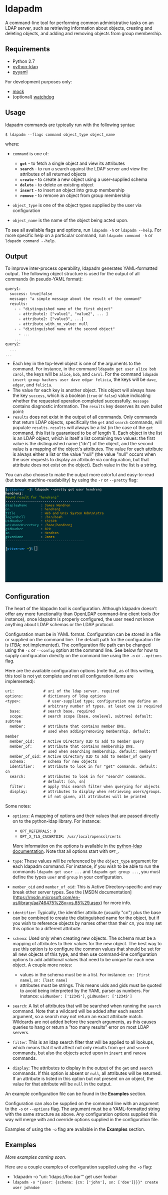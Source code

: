 # ldapadm

A command-line tool for performing common administrative tasks on an
LDAP server, such as retrieving information about objects, creating and
deleting objects, and adding and removing objects from group membership.

## Requirements

* Python 2.7
* [python-ldap](http://www.python-ldap.org/)
* [pyyaml](http://pyyaml.org/)

For development purposes only:

* [mock](http://mock.readthedocs.org/en/latest/)
* (optional) [watchdog](http://pythonhosted.org/watchdog/)

## Usage

ldapadm commands are typically run with the following syntax:

    $ ldapadm --flags command object_type object_name

where:

* `command` is one of:

  * **`get`** - to fetch a single object and view its attributes
  * **`search`** - to run a search against the LDAP server and view the
    attributes of all returned objects
  * **`create`** - to create a new object using a user-supplied schema
  * **`delete`** - to delete an existing object
  * **`insert`** - to insert an object into group membership
  * **`remove`** - to remove an object from group membership

* `object_type` is one of the object types supplied by the user via
  configuration
* `object_name` is the name of the object being acted upon.

To see all available flags and options, run `ldapadm -h` or `ldapadm
--help`.  For more specific help on a particular command, run `ldapadm
command -h` or `ldapadm command --help`.

## Output

To improve inter-process operability, ldapadm generates YAML-formatted
output.  The following object structure is used for the output of all
commands (in pseudo-YAML format):

    query1:
      success: true|false
      message: "a simple message about the result of the command"
      results:
        - - "distinguished name of the first object"
          - attribute1: ["value1", "value2", ... ]
          - attribute2: ["value3", ...]
          - attribute_with_no_value: null
        - - "distinguished name of the second object"
          - ...
        ...
    query2:
      ...
    ...

* Each key in the top-level object is one of the arguments to the command.
  For instance, in the command `ldapadm get user alice bob carol`, the
  keys will be `alice`, `bob`, and `carol`.  For the command `ldapadm
  insert group hackers user dave edgar felicia`, the keys will be `dave`,
  `edgar`, and `felicia`.
* The value for each key is another object.  This object will always
  have the key `success`, which is a boolean (`true` or `false`) value
  indicating whether the requested operation completed successfully.
  `message` contains diagnostic information.  The `results` key deserves
  its own bullet point:
* `results` does not exist in the output of all commands.  Only commands
  that return LDAP objects, specifically the `get` and `search` commands,
  will populate `results`.  `results` will always be a list (in the case
  of the `get` command, this list is guaranteed to be of length 1).
  Each object in the list is an LDAP object, which is itself a list
  containing two values: the first value is the distinguished name ("dn") of
  the object, and the second value is a mapping of the object's attributes.
  The value for each attribute is always either a list or the value "null"
  (the value "null" occurs when the user requests to display an attribute
  via configuration, but that attribute does not exist on the object).
  Each value in the list is a string.

You can also choose to make the output more colorful and easy-to-read
(but break machine-readability) by using the `-r` or `--pretty` flag:

![pretty output](doc/output_pretty.png)

## Configuration

The heart of the ldapadm tool is configuration.  Although ldapadm doesn't
offer any more functionality than OpenLDAP command-line client tools
(for instance), once ldapadm is properly configured, the user need not
know anything about LDAP schemas or the LDAP protocol.

Configuration must be in YAML format.  Configuration can be stored
in a file or supplied on the command line.  The default path for the
configuration file is (TBA; not implemented).  The configuration file path
can be changed using the `-c` or `--config` option at the command line.
See below for how to supply configuration directly on the command line
using the `-o` or `--options` flag.

Here are the available configuration options (note that, as of this
writing, this tool is not yet complete and not all configuration items
are implemented):

    uri:             # uri of the ldap server. required
    options:         # dictionary of ldap options
    <type>:            # user-supplied type; configuration may define an
                     # arbitrary number of types. at least one is required
      base:          # search base. required
      scope:         # search scope [base, onelevel, subtree] default: subtree
      member:        # attribute that contains member DNs.
                     # used when adding/removing membership. default: member
      member_oid:    # Active Directory OID to add to member query
      member_of:     # attribute that contains membership DNs.
                     # used when searching membership. default: memberOf
      member_of_oid: # Active Directory OID to add to member_of query
      schema:        # schema for new objects
      identifier:    # attribute to look in for "get" commands. default: cn
      search:        # attributes to look in for "search" commands.
                     # default: [cn, sn]
      filter:        # apply this search filter when querying for objects
      display:       # attributes to display when retrieving users/groups.
                     # if not given, all attributes will be printed

Some notes:

* `options`: A mapping of options and their values that are passed
  directly on to the python-ldap library.  For instance:

  * `OPT_REFERRALS: 0`
  * `OPT_X_TLS_CACERTDIR: /usr/local/openssl/certs`

  More information on the options is available in the [python-ldap
  documentation](http://www.python-ldap.org/doc/html/ldap.html#options).
  Note that all options start with `OPT_`.
* `type`: These values will be referenced by the `object_type` argument
  for each ldapadm command.  For instance, if you wish to be able to
  run the commands `ldapadm get user ...` and `ldapadm get group ...`,
  you must define the types `user` and `group` in your configuration.
* `member_oid` and `member_of_oid`: This is Active Directory-specific and may
  break other server types.  See the [MSDN documentation]
  (https://msdn.microsoft.com/en-us/library/aa746475%28v=vs.85%29.aspx) for
  more info.
* `identifier`: Typically, the identifier attribute (usually "cn")
  plus the base can be combined to create the distinguished name for the
  object, but if you wish to reference objects by names other than their
  cn, you may set this option to a different attribute.
* `schema`: Used only when creating new objects.  The schema must be
  a mapping of attributes to their values for the new object.  The best
  way to use this option is to configure the common values that should
  be set for all new objects of this type, and then use command-line
  configuration options to add additional values that need to be unique
  for each new object.  A couple more notes:

  * values in the schema must be in a list.  For instance:
    `cn: [first name]`, `sn: [last name]`
  * attributes must be strings.  This means uids and gids must be
    quoted to avoid being interpreted by the YAML parser as numbers.
    For instance: `uidNumber: ['12345']`, `gidNumber: ['12345']`

* `search`: A list of attributes that will be searched when running
  the `search` command.  Note that a wildcard will be added after each
  search argument, so a search may not return an exact attribute match.
  Wildcards are not added before the search arguments, as this causes
  queries to hang or return a "too many results" error on most LDAP servers.
* `filter`: This is an ldap search filter that will be applied to all
  lookups, which means that it will affect not only results from `get`
  and `search` commands, but also the objects acted upon in `insert` and
  `remove` commands.
* `display`: The attributes to display in the output of the `get` and `search`
  commands.  If this option is absent or `null`, all attributes will be
  returned.  If an attribute is listed in this option but not present on
  an object, the value for that attribute will be `null` in the output.

An example configuration file can be found in the **Examples** section.

Configuration can also be supplied on the command line with an argument
to the `-o` or `--options` flag.  The argument must be a YAML-formatted
string with the same structure as above.  Any configuration options
supplied this way will merge with and override options supplied in the
configuration file.

Examples of using the `-o` flag are available in the **Examples** section.

## Examples

*More examples coming soon.*

Here are a couple examples of configuration supplied using the `-o` flag:

* `ldapadm -o "uri: 'ldaps://foo.bar'" get user foobar
* `ldapadm -o "{user: {schema: {cn: ['john'], sn: ['doe']}}}" create
   user johndoe`

